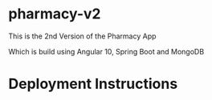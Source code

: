 # pharmacy-v2

This is the 2nd Version of the Pharmacy App

Which is build using Angular 10, Spring Boot and MongoDB

# Deployment Instructions


